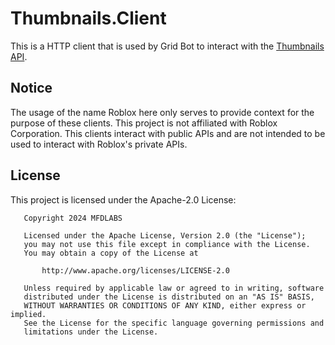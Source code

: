 # Thumbnails.Client

This is a HTTP client that is used by Grid Bot to interact with the [Thumbnails API](https://thumbnails.roblox.com/docs).

## Notice

The usage of the name Roblox here only serves to provide context for the purpose of these clients. This project is not affiliated with Roblox Corporation.
This clients interact with public APIs and are not intended to be used to interact with Roblox's private APIs.

## License

This project is licensed under the Apache-2.0 License:

```
   Copyright 2024 MFDLABS

   Licensed under the Apache License, Version 2.0 (the "License");
   you may not use this file except in compliance with the License.
   You may obtain a copy of the License at

       http://www.apache.org/licenses/LICENSE-2.0

   Unless required by applicable law or agreed to in writing, software
   distributed under the License is distributed on an "AS IS" BASIS,
   WITHOUT WARRANTIES OR CONDITIONS OF ANY KIND, either express or implied.
   See the License for the specific language governing permissions and
   limitations under the License.

```